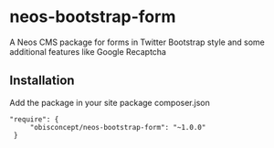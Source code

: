 # neos-bootstrap-form
A Neos CMS package for forms in Twitter Bootstrap style and some additional features like Google Recaptcha

## Installation
Add the package in your site package composer.json

```
"require": {
     "obisconcept/neos-bootstrap-form": "~1.0.0"
 }
 ```
